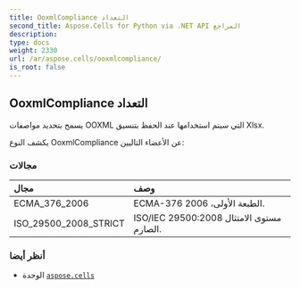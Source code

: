 ```yaml
---
title: OoxmlCompliance التعداد
second_title: Aspose.Cells for Python via .NET API المراجع
description:
type: docs
weight: 2330
url: /ar/aspose.cells/ooxmlcompliance/
is_root: false
---
```

##  OoxmlCompliance التعداد
يسمح بتحديد مواصفات OOXML التي سيتم استخدامها عند الحفظ بتنسيق Xlsx.



يكشف النوع OoxmlCompliance عن الأعضاء التاليين:

###  مجالات
| مجال| وصف|
| :- | :- |
| ECMA_376_2006 | ECMA-376 الطبعة الأولى، 2006.|
| ISO_29500_2008_STRICT | ISO/IEC 29500:2008 مستوى الامتثال الصارم.|



###  أنظر أيضا
* الوحدة [`aspose.cells`](..)
